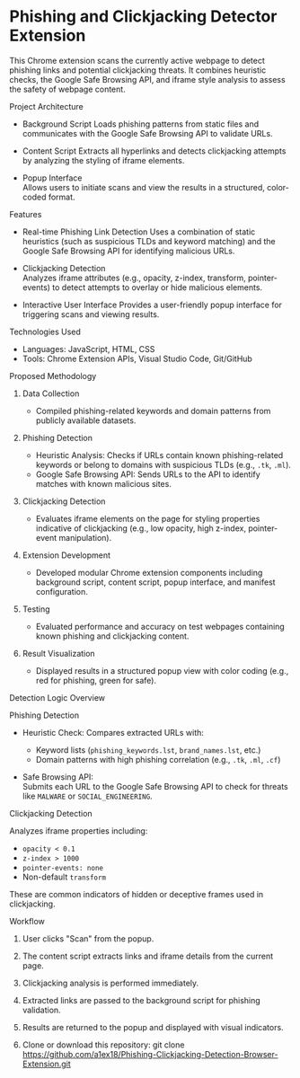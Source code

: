 # Phishing and Clickjacking Detector Extension

This Chrome extension scans the currently active webpage to detect phishing links and potential clickjacking threats. It combines heuristic checks, the Google Safe Browsing API, and iframe style analysis to assess the safety of webpage content.

Project Architecture

- Background Script 
  Loads phishing patterns from static files and communicates with the Google Safe Browsing API to validate URLs.

- Content Script 
  Extracts all hyperlinks and detects clickjacking attempts by analyzing the styling of iframe elements.

- Popup Interface  
  Allows users to initiate scans and view the results in a structured, color-coded format.

Features

- Real-time Phishing Link Detection 
  Uses a combination of static heuristics (such as suspicious TLDs and keyword matching) and the Google Safe Browsing API for identifying malicious URLs.

- Clickjacking Detection  
  Analyzes iframe attributes (e.g., opacity, z-index, transform, pointer-events) to detect attempts to overlay or hide malicious elements.

- Interactive User Interface 
  Provides a user-friendly popup interface for triggering scans and viewing results.

Technologies Used

- Languages: JavaScript, HTML, CSS  
- Tools: Chrome Extension APIs, Visual Studio Code, Git/GitHub

Proposed Methodology

1. Data Collection  
   - Compiled phishing-related keywords and domain patterns from publicly available datasets.

2. Phishing Detection  
   - Heuristic Analysis: Checks if URLs contain known phishing-related keywords or belong to domains with suspicious TLDs (e.g., `.tk`, `.ml`).
   - Google Safe Browsing API: Sends URLs to the API to identify matches with known malicious sites.

3. Clickjacking Detection 
   - Evaluates iframe elements on the page for styling properties indicative of clickjacking (e.g., low opacity, high z-index, pointer-event manipulation).

4. Extension Development 
   - Developed modular Chrome extension components including background script, content script, popup interface, and manifest configuration.

5. Testing
   - Evaluated performance and accuracy on test webpages containing known phishing and clickjacking content.

6. Result Visualization 
   - Displayed results in a structured popup view with color coding (e.g., red for phishing, green for safe).

 Detection Logic Overview

  Phishing Detection

- Heuristic Check: 
  Compares extracted URLs with:
  - Keyword lists (`phishing_keywords.lst`, `brand_names.lst`, etc.)
  - Domain patterns with high phishing correlation (e.g., `.tk`, `.ml`, `.cf`)

- Safe Browsing API:  
  Submits each URL to the Google Safe Browsing API to check for threats like `MALWARE` or `SOCIAL_ENGINEERING`.

Clickjacking Detection

Analyzes iframe properties including:
- `opacity < 0.1`
- `z-index > 1000`
- `pointer-events: none`
- Non-default `transform`

These are common indicators of hidden or deceptive frames used in clickjacking.

Workflow

1. User clicks "Scan" from the popup.
2. The content script extracts links and iframe details from the current page.
3. Clickjacking analysis is performed immediately.
4. Extracted links are passed to the background script for phishing validation.
5. Results are returned to the popup and displayed with visual indicators.

1. Clone or download this repository:
   git clone https://github.com/a1ex18/Phishing-Clickjacking-Detection-Browser-Extension.git
